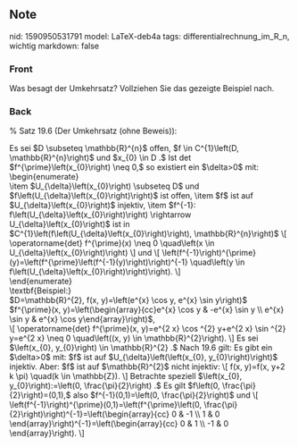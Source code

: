 ## Note
nid: 1590950531791
model: LaTeX-deb4a
tags: differentialrechnung_im_R_n, wichtig
markdown: false

### Front
Was besagt der Umkehrsatz? Vollziehen Sie das gezeigte Beispiel nach.

### Back
% Satz 19.6 (Der Umkehrsatz (ohne Beweis)):
<div>
  Es sei $D \subseteq \mathbb{R}^{n}$ offen, $f \in C^{1}\left(D,
  \mathbb{R}^{n}\right)$ und $x_{0} \in D .$ Ist det
  $f^{\prime}\left(x_{0}\right) \neq 0,$ so existiert ein
  $\delta>0$ mit: \begin{enumerate}
</div>
<div>
  \item $U_{\delta}\left(x_{0}\right) \subseteq D$ und
  $f\left(U_{\delta}\left(x_{0}\right)\right)$ ist offen, \item $f$
  ist auf $U_{\delta}\left(x_{0}\right)$ injektiv, \item $f^{-1}:
  f\left(U_{\delta}\left(x_{0}\right)\right) \rightarrow
  U_{\delta}\left(x_{0}\right)$ ist in
  $C^{1}\left(f\left(U_{\delta}\left(x_{0}\right)\right),
  \mathbb{R}^{n}\right)$ \[ \operatorname{det} f^{\prime}(x) \neq 0
  \quad\left(x \in U_{\delta}\left(x_{0}\right)\right) \] und \[
  \left(f^{-1}\right)^{\prime}(y)=\left(f^{\prime}\left(f^{-1}(y)\right)\right)^{-1}
  \quad\left(y \in
  f\left(U_{\delta}\left(x_{0}\right)\right)\right). \]
</div>
<div>
  \end{enumerate}
</div>
<div>
  \textbf{Beispiel:}
</div>
<div>
  $D=\mathbb{R}^{2}, f(x, y)=\left(e^{x} \cos y, e^{x} \sin
  y\right)$ $f^{\prime}(x, y)=\left(\begin{array}{cc}e^{x} \cos y &
  -e^{x} \sin y \\ e^{x} \sin y & e^{x} \cos y\end{array}\right)$,
</div>
<div>
  \[ \operatorname{det} f^{\prime}(x, y)=e^{2 x} \cos ^{2} y+e^{2
  x} \sin ^{2} y=e^{2 x} \neq 0 \quad\left((x, y) \in
  \mathbb{R}^{2}\right). \] Es sei $\left(x_{0}, y_{0}\right) \in
  \mathbb{R}^{2} .$ Nach 19.6 gilt: Es gibt ein $\delta>0$ mit:
  $f$ ist auf $U_{\delta}\left(\left(x_{0}, y_{0}\right)\right)$
  injektiv. Aber: $f$ ist auf $\mathbb{R}^{2}$ nicht injektiv: \[
  f(x, y)=f(x, y+2 k \pi) \quad(k \in \mathbb{Z}). \] Betrachte
  speziell $\left(x_{0}, y_{0}\right):=\left(0,
  \frac{\pi}{2}\right) .$ Es gilt $f\left(0,
  \frac{\pi}{2}\right)=(0,1),$ also $f^{-1}(0,1)=\left(0,
  \frac{\pi}{2}\right)$ und \[
  \left(f^{-1}\right)^{\prime}(0,1)=\left(f^{\prime}\left(0,
  \frac{\pi}{2}\right)\right)^{-1}=\left(\begin{array}{cc} 0 & -1
  \\ 1 & 0 \end{array}\right)^{-1}=\left(\begin{array}{cc} 0 & 1 \\
  -1 & 0 \end{array}\right). \]
</div>

